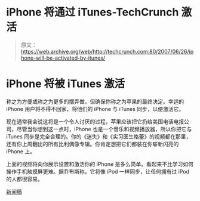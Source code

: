 # iPhone 将通过 iTunes-TechCrunch 激活

> 原文：<https://web.archive.org/web/http://techcrunch.com:80/2007/06/26/iphone-will-be-activated-by-itunes/>

# iPhone 将被 iTunes 激活

称之为方便或称之为更多的摆弄做，但确保你称之为苹果的最终决定。幸运的 iPhone 用户将不得不回家，将他们的 iPhone 与 iTunes 同步，以便激活它。

现在通常我会说这将是一个令人讨厌的过程，苹果应该把它扔给美国电话电报公司，尽管当你想到这一点时，iPhone 也是一个音乐和视频播放器，所以你把它与 iTunes 同步是完全合理的。你的《迷失》和《实习医生格蕾》的视频都在那里，还有你上周翻出的所有比利偶像专辑。你肯定想把它们都装在你崭新闪亮的 iPhone 上。

上面的视频将向你展示设置和激活你的 iPhone 是多么简单。看起来不比学习如何操作手机触摸屏更难。据乔布斯称，它将像 iPod 一样同步，让任何拥有过 iPod 的人都很容易。

[新闻稿](https://web.archive.org/web/20200806020351/http://www.apple.com/pr/library/2007/06/26activate.html)